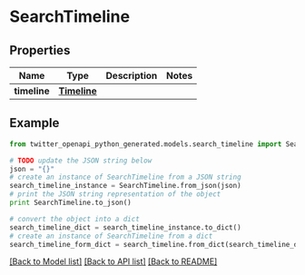 # SearchTimeline


## Properties

Name | Type | Description | Notes
------------ | ------------- | ------------- | -------------
**timeline** | [**Timeline**](Timeline.md) |  | 

## Example

```python
from twitter_openapi_python_generated.models.search_timeline import SearchTimeline

# TODO update the JSON string below
json = "{}"
# create an instance of SearchTimeline from a JSON string
search_timeline_instance = SearchTimeline.from_json(json)
# print the JSON string representation of the object
print SearchTimeline.to_json()

# convert the object into a dict
search_timeline_dict = search_timeline_instance.to_dict()
# create an instance of SearchTimeline from a dict
search_timeline_form_dict = search_timeline.from_dict(search_timeline_dict)
```
[[Back to Model list]](../README.md#documentation-for-models) [[Back to API list]](../README.md#documentation-for-api-endpoints) [[Back to README]](../README.md)


